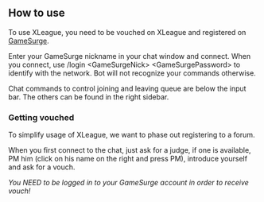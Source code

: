 ## How to use

To use XLeague, you need to be vouched on XLeague and registered on <a href="https://gamesurge.net/createaccount/" target="_blank">GameSurge</a>.

Enter your GameSurge nickname in your chat window and connect. When you connect, use <span class="code">/login &lt;GameSurgeNick&gt; &lt;GameSurgePassword&gt;</span> to identify with the network. Bot will not recognize your commands otherwise.

Chat commands to control joining and leaving queue are below the input bar. The others can be found in the right sidebar.

### Getting vouched

To simplify usage of XLeague, we want to phase out registering to a forum.

When you first connect to the chat, just ask for a judge, if one is available, PM him (click on his name on the right and press PM), introduce yourself and ask for a vouch.

*You NEED to be logged in to your GameSurge account in order to receive vouch!*